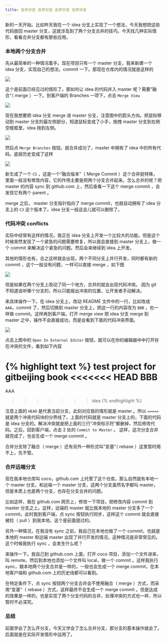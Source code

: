 ```yaml
---
title: 合并分支 合并分支 合并分支 合并分支
---
```


新的一天开始。比如昨天我在一个 idea 分支上实现了一个想法，今天我想把这些代码放回 master 分支，这就涉及到了两个分支合并的技巧。今天找几种实际情形，看看合并分支都有那些应用。


### 本地两个分支合并

先从最简单的一种情况着手。现在项目只有一个 master 分支，我来新建一个 idea 分支，实现自己的想法，commit 一下。那现在仓库内的情况就是这样的

![](images/merge/two_branches.png)

这个是前面已经见过的情形了。那如何让 idea 的代码并入 master 呢？需要”融合“（ merge ）一下。到客户端的 Branches 一项下，点击 `Merge View`


![](images/merge/merge_view.png)

现在我想要把 idea 分支 merge 进 master 分支，注意图中的箭头方向。把鼠标移动到 master 分支的最左侧部分，知道鼠标变成了小手，拖拽 master 分支到右侧空框框里，idea 拖到左侧。

![](images/merge/ready_to_merge.png)

然后点 `Merge Branches` 按钮。就合并成功了，master 中拥有了 idea 中的所有代码。底层历史变成了这样

![](images/merge/after_merge.png)

新生成了一个 `C5` ，这是一个“融合版本”（ Merge Commit ）这个合并挺特殊，里面一般没有修改内容，它的作用主要是把两个分支合并起来。怎么合并的呢？把 master 的内容 sync 到 github.com 上，然后查看一下这个 merge commit ，会发现它有两个 parent 。

merge 之后， master 分支指针指向了 merge commit，也就自动拥有了 idea 分支上的 `C3` 这个版本了。idea 分支一般这会儿就可以删除了。

### 代码冲突 conflicts

实际中经常有这样的情况，我正在 idea 分支上开发一个比较大的功能。但是这个时候突然发现了一个紧急的问题需要修复，所以我会直接到 master 分支上，做一个 commit 来解决这个紧急的问题。然后会来继续到 idea 上开发。

其他的情形也有，总之这样就会出现，两个不同分支上并行开发，同时都有新的 commit ，这个一般没有问题，一样可以直接 merge ，如下图

![](images/merge/p_merge.png)

但是如果在两个分支上改动了同一个地方，合并的就会出现代码冲突。 因为 git 不知道该听哪个分支的，所以只能报出冲突的位置，让开发者手动解决。

来具体操作一下。在 idea 分支上，改动 README 文件中的一行，比如改成 `AAA`，commit 了，然后切换到 master 分支上，把这一行的内容改为 `BBB` ，也一样做 commit。这样再到客户端，打开 merge view 把 idea 分支 merge 到 master 之中，操作不会直接成功，而是会看到下面的代码冲突界面。

![](images/merge/conflicts_view.png)

点击上图中的 `Open In External Editor` 按钮，就可以在你的编辑器中中打开存在冲突的文件，看到如下内容

{% highlight text %}
test project for gitbeijing book
<<<<<<< HEAD
BBB
=======
AAA
>>>>>>> idea
{% endhighlight %}

注意上面的 `HEAD` 是代表当前分支，此刻对应我的情形就是 master 。所以 `=====` 就是两个冲突代码块的分界线了。上面的代码就是 master 分支上的，下面的代码是 idea 分支的。解决冲突就是把上面的三行“冲突标示符”都删掉，然后修改代码。之后，回到客户端，点击 2 处的 `Commit to Master` 。 这样，这次分支合并就完成了，也会生成一个 merge commit 。

合并分支除了融合（ merge ）还有另外一种形式叫”变基“（ rebase ）这里暂时用不上，先不管。

### 合并远端分支

现在我本地仓库叫 coco，github.com 上托管了这个仓库。那么自然就有本地一个 master 分支，和远端一个 master 分支，这两个分支虽然名字都叫 master，但是本质上也是两个分支，也存在分支合并的问题。

比如这样，我在 github.com 网页上，修改一下项目，把修改内容 commit 到 master 分支之上。这样，远端的 master 就比我本地的 master 分支多了一个 commit。此时我到客户端，点 sync 按钮执行同步，这样这个 commit 就会直接被拉（ pull ）到我本地，这个是前面提过的。

另外一种情况，在我没有 sync 之前，我自己在本地也做了一个 commit，也就是本地的 master 和远端 master 出现了并行开发的情况，这种情况是非常常见的。这个时候我执行 sync ，会发生什么呢？

来操作一下。我自己到 github.com 上面，打开 coco 项目，添加一个文件进来，叫 remote。然后到本地也添加一个文件叫 local，做一个 commit 。这样我执行 sync，跟本地两个分支合并是一样的，一般也会生成一个 merge commit，在本地客户端和 github.com 上的历史线都可以看到。

在特定条件下，点 sync 按钮两个分支合并会不使用融合（ merge ）方式，而采用“变基”（ rebase ）方式，这样最终不会生成一个 merge commit 。但是达成的效果是一样的，也是实现了两个分支代码的合并，处理冲突的方式也一样，所以暂时不必深究。

### 总结
前面学会了怎么开分支，今天又学会了怎么合并分支，那分支的基本操作就会了。后面就是在实际开发情形中运用了。
